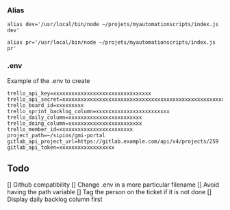 ### Alias

`alias dev='/usr/local/bin/node ~/projets/myautomationscripts/index.js dev'`

`alias pr='/usr/local/bin/node ~/projets/myautomationscripts/index.js pr'`


### .env

Example of the .env to create

```
trello_api_key=xxxxxxxxxxxxxxxxxxxxxxxxxxxxxxxx
trello_api_secret=xxxxxxxxxxxxxxxxxxxxxxxxxxxxxxxxxxxxxxxxxxxxxxxxxxxxxxxxxxxxxxxxx
trello_board_id=xxxxxxxxx
trello_sprint_backlog_column=xxxxxxxxxxxxxxxxxxxxxxxx
trello_daily_column=xxxxxxxxxxxxxxxxxxxxxxxx
trello_doing_column=xxxxxxxxxxxxxxxxxxxxxxxx
trello_member_id=xxxxxxxxxxxxxxxxxxxxxxxx
project_path=~/sipios/gmi-portal
gitlab_api_project_url=https://gitlab.example.com/api/v4/projects/259
gitlab_api_token=xxxxxxxxxxxxxxxxxx
```

## Todo 
[] Github compatibility
[] Change .env in a more particular filename
[] Avoid having the path variable 
[] Tag the person on the ticket if it is not done
[] Display daily backlog column first
